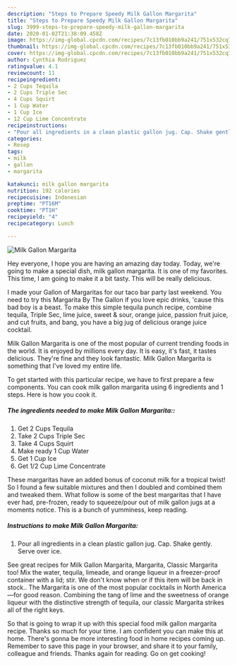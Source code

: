 ```yaml
---
description: "Steps to Prepare Speedy Milk Gallon Margarita"
title: "Steps to Prepare Speedy Milk Gallon Margarita"
slug: 3999-steps-to-prepare-speedy-milk-gallon-margarita
date: 2020-01-02T21:38:09.458Z
image: https://img-global.cpcdn.com/recipes/7c13fb010bb9a241/751x532cq70/milk-gallon-margarita-recipe-main-photo.jpg
thumbnail: https://img-global.cpcdn.com/recipes/7c13fb010bb9a241/751x532cq70/milk-gallon-margarita-recipe-main-photo.jpg
cover: https://img-global.cpcdn.com/recipes/7c13fb010bb9a241/751x532cq70/milk-gallon-margarita-recipe-main-photo.jpg
author: Cynthia Rodriguez
ratingvalue: 4.1
reviewcount: 11
recipeingredient:
- 2 Cups Tequila
- 2 Cups Triple Sec
- 4 Cups Squirt
- 1 Cup Water
- 1 Cup Ice
- 12 Cup Lime Concentrate
recipeinstructions:
- "Pour all ingredients in a clean plastic gallon jug. Cap. Shake gently. Serve over ice."
categories:
- Resep
tags:
- milk
- gallon
- margarita

katakunci: milk gallon margarita
nutrition: 192 calories
recipecuisine: Indonesian
preptime: "PT16M"
cooktime: "PT1H"
recipeyield: "4"
recipecategory: Lunch

---
```



![Milk Gallon Margarita](https://img-global.cpcdn.com/recipes/7c13fb010bb9a241/751x532cq70/milk-gallon-margarita-recipe-main-photo.jpg)

Hey everyone, I hope you are having an amazing day today. Today, we're going to make a special dish, milk gallon margarita. It is one of my favorites. This time, I am going to make it a bit tasty. This will be really delicious.

I made your Gallon of Margaritas for our taco bar party last weekend. You need to try this Margarita By The Gallon if you love epic drinks, &#39;cause this bad boy is a beast. To make this simple tequila punch recipe, combine tequila, Triple Sec, lime juice, sweet &amp; sour, orange juice, passion fruit juice, and cut fruits, and bang, you have a big jug of delicious orange juice cocktail.

Milk Gallon Margarita is one of the most popular of current trending foods in the world. It is enjoyed by millions every day. It is easy, it's fast, it tastes delicious. They're fine and they look fantastic. Milk Gallon Margarita is something that I've loved my entire life.


To get started with this particular recipe, we have to first prepare a few components. You can cook milk gallon margarita using 6 ingredients and 1 steps. Here is how you cook it.

##### The ingredients needed to make Milk Gallon Margarita::

1. Get 2 Cups Tequila
1. Take 2 Cups Triple Sec
1. Take 4 Cups Squirt
1. Make ready 1 Cup Water
1. Get 1 Cup Ice
1. Get 1/2 Cup Lime Concentrate


These margaritas have an added bonus of coconut milk for a tropical twist! So I found a few suitable mixtures and then I doubled and combined them and tweaked them. What follow is some of the best margaritas that I have ever had, pre-frozen, ready to squeeze/pour out of milk gallon jugs at a moments notice. This is a bunch of yumminess, keep reading. 

##### Instructions to make Milk Gallon Margarita:

1. Pour all ingredients in a clean plastic gallon jug. Cap. Shake gently. Serve over ice.


See great recipes for Milk Gallon Margarita, Margarita, Classic Margarita too! Mix the water, tequila, limeade, and orange liqueur in a freezer-proof container with a lid; stir. We don&#39;t know when or if this item will be back in stock.. The Margarita is one of the most popular cocktails in North America—for good reason. Combining the tang of lime and the sweetness of orange liqueur with the distinctive strength of tequila, our classic Margarita strikes all of the right keys. 

So that is going to wrap it up with this special food milk gallon margarita recipe. Thanks so much for your time. I am confident you can make this at home. There's gonna be more interesting food in home recipes coming up. Remember to save this page in your browser, and share it to your family, colleague and friends. Thanks again for reading. Go on get cooking!
